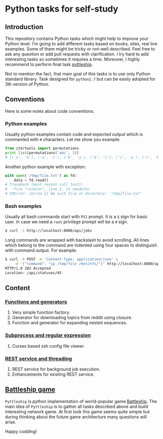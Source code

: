 # Python tasks for self-study

## Introduction

This repository contains Python tasks which might help to improve your Python
level. I'm going to add different tasks based on books, sites, real live
examples. Some of them might be tricky or not-well described. Feel free to ask
any question or add pull requests with clarification. I try hard to add
interesting tasks so sometimes it requires a time. Moreover, I highly recommend
to perform final task [pyttleship](tasks/pyttleship.md).

Not to mention the fact, that main goal of this tasks is to use only Python
standard library. Task designed for `python2.7` but can be easily adopted for
3th version of Python.

## Conventions

Here is some notes about code conventions.

### Python examples

Usually python examples contain code and expected output which is commented
with `#` characters. Let me show you example:

```python
from itertools import permutations
print list(permutations('abc', 2))
# [('a', 'b'), ('a', 'c'), ('b', 'a'), ('b', 'c'), ('c', 'a'), ('c', 'b')]
```

Another python example with exception:

```python
with open('/tmp/file.txt') as fd:
    data = fd.read()
# Traceback (most recent call last):
#   File "<stdin>", line 1, in <module>
# IOError: [Errno 2] No such file or directory: '/tmp/file.txt'
```

### Bash examples

Usually all bash commands start with `PS1` prompt. It is a `$` sign for basic
user. In case we need a `root` privilege prompt will be a `#` sign.

```bash
$ curl -i http://localhost:8000/api/jobs
```

Long commands are wrapped with backslash to avoid scrolling. All lines
which belong to the command are indented using four spaces to distinguish with
command output. For example:

```bash
$ curl -X POST -H 'Content-Type: application/json' \
    -d '{"command": "cp /tmp/file /mnt/nfs/"}' http://localhost:8000/api/jobs
HTTP/1.0 202 Accepted
Location: /api/statuses/45
```

## Content

### [Functions and generators](tasks/functions_and_generators.md)
 1. Very simple function factory.
 2. Generator for downloading topics from reddit using closure.
 3. Function and generator for expanding nested sequences.

### [Subprocess and regular expression](tasks/subprocess_curses_and_regexp.md)
 1. Curses based ssh config file viewer.

### [REST service and threading](tasks/linux_http_rest_cmd_server.md)
 1. REST service for background job execution.
 2. Enhancements for existing REST service.

## [Battleship game](tasks/pyttleship.md)
`Pyttleship` is python implementation of world-popular game [Battleship].
The main idea of `Pyttleship` is to gather all tasks described above and build
interesting network game. At first look this game seems quite simple but
during thinking about the future game architecture many questions will arise.

Happy codding!

[battleship]:https://en.wikipedia.org/wiki/Battleship_(game)
